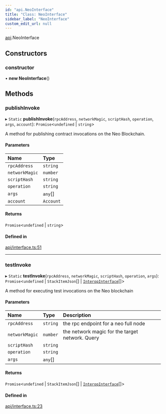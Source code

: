 ```yaml
---
id: "api.NeoInterface"
title: "Class: NeoInterface"
sidebar_label: "NeoInterface"
custom_edit_url: null
---
```


[api](../namespaces/api.md).NeoInterface

## Constructors

### constructor

• **new NeoInterface**()

## Methods

### publishInvoke

▸ `Static` **publishInvoke**(`rpcAddress`, `networkMagic`, `scriptHash`, `operation`, `args`, `account`): `Promise`<`undefined` \| `string`\>

A method for publishing contract invocations on the Neo Blockchain.

#### Parameters

| Name | Type |
| :------ | :------ |
| `rpcAddress` | `string` |
| `networkMagic` | `number` |
| `scriptHash` | `string` |
| `operation` | `string` |
| `args` | `any`[] |
| `account` | `Account` |

#### Returns

`Promise`<`undefined` \| `string`\>

#### Defined in

[api/interface.ts:51](https://github.com/CityOfZion/isengard/blob/98f6c55/sdk/src/api/interface.ts#L51)

___

### testInvoke

▸ `Static` **testInvoke**(`rpcAddress`, `networkMagic`, `scriptHash`, `operation`, `args`): `Promise`<`undefined` \| `StackItemJson`[] \| [`InteropInterface`](../interfaces/api.InteropInterface.md)[]\>

A method for executing test invocations on the Neo blockchain

#### Parameters

| Name | Type | Description |
| :------ | :------ | :------ |
| `rpcAddress` | `string` | the rpc endpoint for a neo full node |
| `networkMagic` | `number` | the network magic for the target network.  Query |
| `scriptHash` | `string` |  |
| `operation` | `string` |  |
| `args` | `any`[] |  |

#### Returns

`Promise`<`undefined` \| `StackItemJson`[] \| [`InteropInterface`](../interfaces/api.InteropInterface.md)[]\>

#### Defined in

[api/interface.ts:23](https://github.com/CityOfZion/isengard/blob/98f6c55/sdk/src/api/interface.ts#L23)
